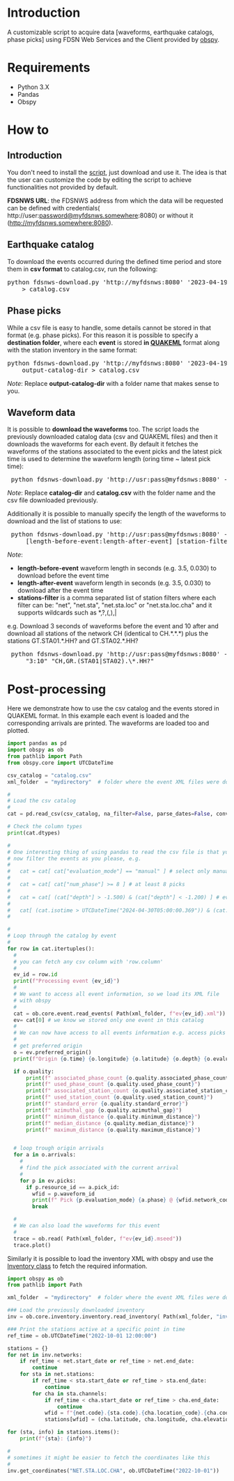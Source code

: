 
# Introduction

A customizable script to acquire data [waveforms, earthquake catalogs, phase picks] using FDSN Web Services and the Client provided by [obspy](https://docs.obspy.org/).

# Requirements

* Python 3.X
* Pandas 
* Obspy

# How to

## Introduction

You don't need to install the [script](https://github.com/mmesim/fdsnws-download/blob/main/fdsnws-download.py), just download and use it. The idea is that the user can customize the code by editing the script to achieve functionalities not provided by default.

**FDSNWS URL**: the FDSNWS address from which the data will be requested can be defined with credentials( http://user:password@myfdsnws.somewhere:8080) or without it (http://myfdsnws.somewhere:8080).

## Earthquake catalog

To download the events occurred during the defined time period and store them in **csv format** to catalog.csv, run the following:

<pre>
python fdsnws-download.py 'http://myfdsnws:8080' '2023-04-19T12:00:00' '2023-04-19T12:03:00' \
    > catalog.csv
</pre>

## Phase picks

While a csv file is easy to handle, some details cannot be stored in that format (e.g. phase picks). For this reason it is possible to specify a **destination folder**, where each **event** is stored **in [QUAKEML](https://quake.ethz.ch/quakeml/)** format along with the station inventory in the same format:

<pre>
python fdsnws-download.py 'http://myfdsnws:8080' '2023-04-19T12:00:00' '2023-04-19T12:03:00' \
    output-catalog-dir > catalog.csv
</pre>

*Note*: Replace **output-catalog-dir**  with a folder name that makes sense to you. 

## Waveform data

 It is possible to **download the waveforms** too. The script loads the previously downloaded catalog data (csv and QUAKEML files) and then it downloads the waveforms for each event. By default it fetches the waveforms of the stations associated to the event picks and the latest pick time is used to determine the waveform length (oring time ~ latest pick time):

<pre>
 python fdsnws-download.py 'http://usr:pass@myfdsnws:8080' --waveforms catalog-dir catalog.csv
</pre>

*Note*: Replace **catalog-dir** and **catalog.csv** with the folder name and the csv file downloaded previously.

Additionally it is possible to manually specify the length of the waveforms to download and the list of stations to use:

<pre>
 python fdsnws-download.py 'http://usr:pass@myfdsnws:8080' --waveforms catalog-dir catalog.csv \
     [length-before-event:length-after-event] [station-filter]
</pre>

*Note*:
- **length-before-event** waveform length in seconds (e.g. 3.5, 0.030) to download before the event time
- **length-after-event** waveform length in seconds (e.g. 3.5, 0.030) to download after the event time
- **stations-filter** is a comma separated list of station filters where each filter can be: "net", "net.sta", "net.sta.loc" or "net.sta.loc.cha" and it supports wildcards such as *,?,(,),| 

e.g. Download 3 seconds of waveforms before the event and 10 after and download all stations of the network CH (identical to CH.\*.\*.\*) plus the stations GT.STA01.\*.HH? and GT.STA02.\*.HH?

<pre>
 python fdsnws-download.py 'http://usr:pass@myfdsnws:8080' --waveforms catalog-dir catalog.csv \
     "3:10" "CH,GR.(STA01|STA02).\*.HH?"
</pre>


# Post-processing

Here we demonstrate how to use the csv catalog and the events stored in QUAKEML format. In this example each event is loaded and the corresponding arrivals are printed. The waveforms are loaded too and plotted.

```python
import pandas as pd
import obspy as ob
from pathlib import Path
from obspy.core import UTCDateTime

csv_catalog = "catalog.csv"
xml_folder  = "mydirectory"  # folder where the event XML files were downloaded

#
# Load the csv catalog
#
cat = pd.read_csv(csv_catalog, na_filter=False, parse_dates=False, converters={"isotime": lambda d: UTCDateTime(d)})

# Check the column types
print(cat.dtypes)

#
# One interesting thing of using pandas to read the csv file is that you can
# now filter the events as you please, e.g.
#
#   cat = cat[ cat["evaluation_mode"] == "manual" ] # select only manual events
#
#   cat = cat[ cat["num_phase"] >= 8 ] # at least 8 picks
#
#   cat = cat[ (cat["depth"] > -1.500) & (cat["depth"] < -1.200) ] # events between 1200~1400 meters
#
#   cat[ (cat.isotime > UTCDateTime("2024-04-30T05:00:00.369")) & (cat.isotime < UTCDateTime("2024-04-30T05:22:00.2369")) ]
#

#
# Loop through the catalog by event
#
for row in cat.itertuples():
  #
  # you can fetch any csv column with 'row.column'
  #
  ev_id = row.id
  print(f"Processing event {ev_id}")
  #
  # We want to access all event information, so we load its XML file
  # with obspy
  #
  cat = ob.core.event.read_events( Path(xml_folder, f"ev{ev_id}.xml"))
  ev= cat[0] # we know we stored only one event in this catalog
  #
  # We can now have access to all events information e.g. access picks
  #
  # get preferred origin
  o = ev.preferred_origin()
  print(f"Origin {o.time} {o.longitude} {o.latitude} {o.depth} {o.evaluation_mode}")

  if o.quality:
      print(f" associated_phase_count {o.quality.associated_phase_count}")
      print(f" used_phase_count {o.quality.used_phase_count}")
      print(f" associated_station_count {o.quality.associated_station_count}")
      print(f" used_station_count {o.quality.used_station_count}")
      print(f" standard_error {o.quality.standard_error}")
      print(f" azimuthal_gap {o.quality.azimuthal_gap}")
      print(f" minimum_distance {o.quality.minimum_distance}")
      print(f" median_distance {o.quality.median_distance}")
      print(f" maximum_distance {o.quality.maximum_distance}")


  # loop trough origin arrivals
  for a in o.arrivals:
    #
    # find the pick associated with the current arrival
    #
    for p in ev.picks:
      if p.resource_id == a.pick_id:
        wfid = p.waveform_id
        print(f" Pick {p.evaluation_mode} {a.phase} @ {wfid.network_code}.{wfid.station_code}.{wfid.location_code}.{wfid.channel_code} residual {a.time_residual} distance {a.distance} deg {p.time}")
        break

  #
  # We can also load the waveforms for this event
  #
  trace = ob.read( Path(xml_folder, f"ev{ev_id}.mseed"))
  trace.plot()

```

Similarly it is possible to load the inventory XML with obspy and use the [Inventory class](https://docs.obspy.org/packages/autogen/obspy.core.inventory.inventory.Inventory.html) to fetch the required information.

```python
import obspy as ob
from pathlib import Path

xml_folder  = "mydirectory"  # folder where the event XML files were downloaded

### Load the previously downloaded inventory
inv = ob.core.inventory.inventory.read_inventory( Path(xml_folder, "inventory.xml") )

### Print the stations active at a specific point in time
ref_time = ob.UTCDateTime("2022-10-01 12:00:00")

stations = {}
for net in inv.networks:
    if ref_time < net.start_date or ref_time > net.end_date:
        continue
    for sta in net.stations:
        if ref_time < sta.start_date or ref_time > sta.end_date:
            continue
        for cha in sta.channels:
            if ref_time < cha.start_date or ref_time > cha.end_date:
                continue
            wfid = f"{net.code}.{sta.code}.{cha.location_code}.{cha.code}"
            stations[wfid] = (cha.latitude, cha.longitude, cha.elevation, cha.azimuth, cha.dip, cha.sample_rate, cha.description, cha.comments)

for (sta, info) in stations.items():
    print(f"{sta}: {info}")

#
# sometimes it might be easier to fetch the coordinates like this
#
inv.get_coordinates("NET.STA.LOC.CHA", ob.UTCDateTime("2022-10-01"))
```







